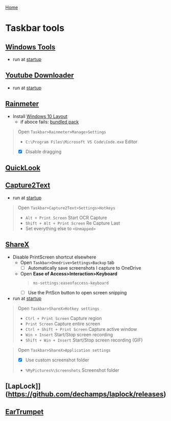 [Home](../README.md)
# Taskbar tools

## [Windows Tools](WindowTools.ahk)

- run at [startup](../how-to-dos.md#edit-startup-apps)

## [Youtube Downloader](Youtube.ahk)

- run at [startup](../how-to-dos.md#edit-startup-apps)

## [Rainmeter](https://www.rainmeter.net/)

- Install [Windows 10 Layout](Yetenol-Win10.rmskin)
    - if aboce fails: [bundled pack](https://github.com/tjmarkham/win10widgets/releases/)
> Open `Taskbar>Rainmeter>Manage>Settings`
>- `C:\Program Files\Microsoft VS Code\Code.exe` Editor
>- [x] Disable dragging <br>

## [QuickLook](https://www.microsoft.com/de-de/p/quicklook/9nv4bs3l1h4s?activetab=pivot:overviewtab)

## [Capture2Text](https://sourceforge.net/projects/capture2text/files/Capture2Text/)

- run at [startup](../how-to-dos.md#edit-startup-apps)

> Open `Taskbar>Capture2Text>Settings>Hotkeys`
>- `Alt + Print Screen` Start OCR Capture
>- `Shift + Alt + Print Screen` Re Capture Last
>- Set everything else to `<Unmapped>`

## [ShareX](https://github.com/ShareX/ShareX/releases/)

- Disable PrintScreen shortcut elsewhere
    -  Open `Taskbar>Onedrive>Settings>Backup` tab
        - [ ] Automatically save screenshots I capture to OneDrive
    - Open **Ease of Access>Interaction>Keyboard**
        > `ms-settings:easeofaccess-keyboard`
        - [ ] Use the PrtScn button to open screen snipping

- run at [startup](../how-to-dos.md#edit-startup-apps)

> Open `Taskbar>ShareX>Hotkey settings`
>- `Ctrl + Print Screen` Capture region
>- `Print Screen` Capture entire screen
>- `Ctrl + Shift + Print Screen` Capture active window
>- `Win + Insert` Start/Stop screen recording
>- `Shift + Win + Insert` Start/Stop screen recording (GIF)

> Open `Taskbar>ShareX>Application settings`
>- [x] Use custom screenshot folder
>- `%MyPictures%\Screenshots` Screenshot folder

## [LapLock]](https://github.com/dechamps/laplock/releases)

## [EarTrumpet](https://www.microsoft.com/de-de/p/eartrumpet/9nblggh516xp?activetab=pivot:overviewtab)